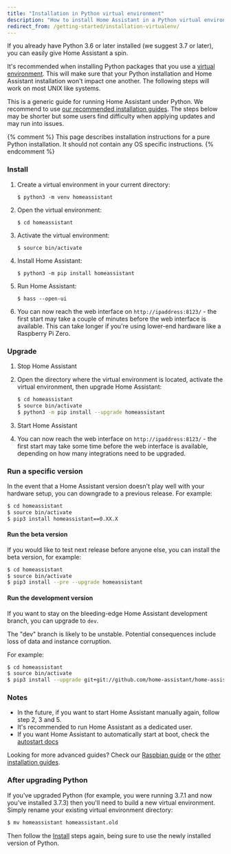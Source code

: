 ```yaml
---
title: "Installation in Python virtual environment"
description: "How to install Home Assistant in a Python virtual environment."
redirect_from: /getting-started/installation-virtualenv/
---
```


If you already have Python 3.6 or later installed (we suggest 3.7 or later), you can easily give Home Assistant a spin.

It's recommended when installing Python packages that you use a [virtual environment](https://docs.python.org/3.6/library/venv.html#module-venv). This will make sure that your Python installation and Home Assistant installation won't impact one another. The following steps will work on most UNIX like systems.

<div class='note'>

This is a generic guide for running Home Assistant under Python. We recommend to use [our recommended installation guides](/docs/installation/#recommended). The steps below may be shorter but some users find difficulty when applying updates and may run into issues.

</div>

{% comment %}
This page describes installation instructions for a pure Python installation.
It should not contain any OS specific instructions.
{% endcomment %}

### Install

 1. Create a virtual environment in your current directory:
    ```
    $ python3 -m venv homeassistant
    ```
 2. Open the virtual environment:
    ```
    $ cd homeassistant
    ```
 3. Activate the virtual environment:
    ```
    $ source bin/activate
    ```
 4. Install Home Assistant:
    ```
    $ python3 -m pip install homeassistant
    ```    
 5. Run Home Assistant:
    ```
    $ hass --open-ui
    ```
 6. You can now reach the web interface on `http://ipaddress:8123/` - the first start may take a couple of minutes before the web interface is available. This can take longer if you're using lower-end hardware like a Raspberry Pi Zero.
 
### Upgrade

 1. Stop Home Assistant

 2. Open the directory where the virtual environment is located, activate the virtual environment, then upgrade Home Assistant:
    ```bash
    $ cd homeassistant
    $ source bin/activate
    $ python3 -m pip install --upgrade homeassistant
    ```
 3. Start Home Assistant
 4. You can now reach the web interface on `http://ipaddress:8123/` - the first start may take some time before the web interface is available, depending on how many integrations need to be upgraded.

### Run a specific version

In the event that a Home Assistant version doesn't play well with your hardware setup, you can downgrade to a previous release. For example:

```bash
$ cd homeassistant
$ source bin/activate
$ pip3 install homeassistant==0.XX.X
```

#### Run the beta version

If you would like to test next release before anyone else, you can install the beta version, for example:

```bash
$ cd homeassistant
$ source bin/activate
$ pip3 install --pre --upgrade homeassistant
```

#### Run the development version

If you want to stay on the bleeding-edge Home Assistant development branch, you can upgrade to `dev`.

<div class='note warning'>
  The "dev" branch is likely to be unstable. Potential consequences include loss of data and instance corruption.
</div>

For example:

```bash
$ cd homeassistant
$ source bin/activate
$ pip3 install --upgrade git+git://github.com/home-assistant/home-assistant.git@dev
```

### Notes

- In the future, if you want to start Home Assistant manually again, follow step 2, 3 and 5.
- It's recommended to run Home Assistant as a dedicated user.
- If you want Home Assistant to automatically start at boot, check the [autostart docs](/docs/autostart/)

<div class='info'>
 
Looking for more advanced guides? Check our [Raspbian guide](/docs/installation/raspberry-pi/) or the [other installation guides](/docs/installation/).

</div>

### After upgrading Python

If you've upgraded Python (for example, you were running 3.7.1 and now you've installed 3.7.3) then you'll need to build a new virtual environment. Simply rename your existing virtual environment directory:

```bash
$ mv homeassistant homeassistant.old
```

Then follow the [Install](#install) steps again, being sure to use the newly installed version of Python.
